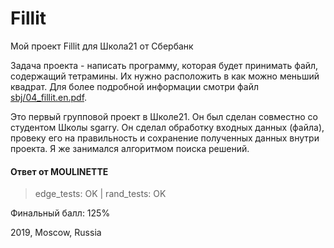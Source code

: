 # Fillit
Мой проект Fillit для Школа21 от Сбербанк

Задача проекта - написать программу, которая будет принимать файл, содержащий тетрамины. Их нужно расположить в как можно меньший квадрат. Для более подробной информации смотри файл [sbj/04_fillit.en.pdf](sbj/04_fillit.en.pdf).

Это первый групповой проект в Школе21. Он был сделан совместно со студентом Школы sgarry. Он сделал обработку входных данных (файла), провеку его на правильность и сохранение полученных данных внутри проекта. Я же занимался алгоритмом поиска решений.

####  Ответ от  MOULINETTE
>edge_tests: OK | rand_tests: OK

Финальный балл: 125%

2019, Moscow, Russia
